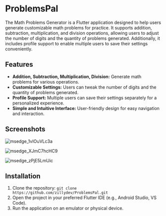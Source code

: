 # ProblemsPal

The Math Problems Generator is a Flutter application designed to help users generate customizable math problems for practice. It supports addition, subtraction, multiplication, and division operations, allowing users to adjust the number of digits and the quantity of problems generated. Additionally, it includes profile support to enable multiple users to save their settings conveniently.

## Features

- **Addition, Subtraction, Multiplication, Division:** Generate math problems for various operations.
- **Customizable Settings:** Users can tweak the number of digits and the quantity of problems generated.
- **Profile Support:** Multiple users can save their settings separately for a personalized experience.
- **Simple and Intuitive Interface:** User-friendly design for easy navigation and interaction.

## Screenshots

![msedge_1vIOuVLc3a](https://github.com/user-attachments/assets/3f958047-dd45-4d96-9de4-0163547405de)

![msedge_XJmC7hcHC9](https://github.com/user-attachments/assets/afc7f0f3-d1b2-4808-ae61-3f27fb0462a4)

![msedge_zPjE5LmUic](https://github.com/user-attachments/assets/fc870d37-13c0-4a69-aba1-7afaaab06550)

## Installation

1. Clone the repository: `git clone https://github.com/zillydev/ProblemsPal.git`
2. Open the project in your preferred Flutter IDE (e.g., Android Studio, VS Code).
3. Run the application on an emulator or physical device.
